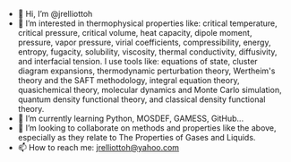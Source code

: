 - 👋 Hi, I’m @jrelliottoh
- 👀 I’m interested in thermophysical properties like: critical temperature, critical pressure, critical volume, heat capacity, dipole moment, pressure, vapor pressure, virial coefficients, compressibility, energy, entropy, fugacity, solubility, viscosity, thermal conductivity, diffusivity, and interfacial tension.  I use tools like: equations of state, cluster diagram expansions, thermodynamic perturbation theory, Wertheim's theory and the SAFT methodology, integral equation theory, quasichemical theory, molecular dynamics and Monte Carlo simulation, quantum density functional theory, and classical density functional theory. 
- 🌱 I’m currently learning Python, MOSDEF, GAMESS, GitHub...
- 💞️ I’m looking to collaborate on methods and properties like the above, especially as they relate to The Properties of Gases and Liquids. 
- 📫 How to reach me: jrelliottoh@yahoo.com

<!---
jrelliottoh/jrelliottoh is a ✨ special ✨ repository because its `README.md` (this file) appears on your GitHub profile.
You can click the Preview link to take a look at your changes.
--->
